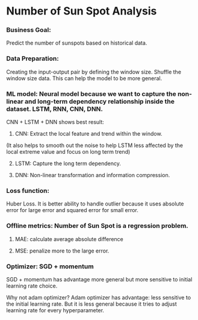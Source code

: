 # Number of Sun Spot Analysis

### Business Goal: 
Predict the number of sunspots based on historical data.

### Data Preparation: 
Creating the input-output pair by defining the window size.
Shuffle the window size data. This can help the model to be more general. 

### ML model: Neural model because we want to capture the non-linear and long-term dependency relationship inside the dataset. LSTM, RNN, CNN, DNN. 

CNN + LSTM + DNN shows best result: 

1. CNN: Extract the local feature and trend within the window. 

(It also helps to smooth out the noise to help LSTM less affected by the local extreme value and focus on long term trend) 

2. LSTM: Capture the long term dependency.

3. DNN:  Non-linear transformation and information compression.

### Loss function: 

Huber Loss. It is better ability to handle outlier because it uses absolute error for large error and squared error for small error.

### Offline metrics: Number of Sun Spot is a regression problem.

1. MAE: calculate average absolute difference

2. MSE: penalize more to the large error.

### Optimizer: SGD + momentum 

SGD + momentum has advantage more general but more sensitive to initial learning rate choice. 

Why not adam optimizer?
Adam optimizer has advantage: less sensitive to the initial learning rate. But it is less general because it tries to adjust learning rate for every hyperparameter.

